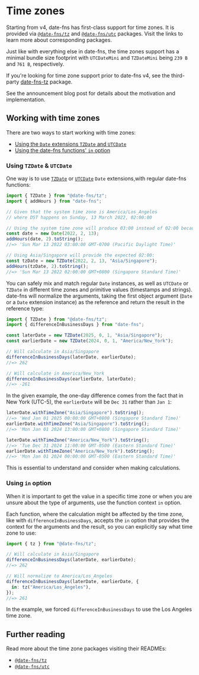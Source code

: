 # Time zones

Starting from v4, date-fns has first-class support for time zones. It is provided via [`@date-fns/tz`] and [`@date-fns/utc`] packages. Visit the links to learn more about corresponding packages.

Just like with everything else in date-fns, the time zones support has a minimal bundle size footprint with `UTCDateMini` and `TZDateMini` being `239 B` and `761 B`, respectively.

If you're looking for time zone support prior to date-fns v4, see the third-party [date-fns-tz](https://github.com/marnusw/date-fns-tz) package.

See the announcement blog post for details about the motivation and implementation.

## Working with time zones

There are two ways to start working with time zones:

- [Using the `Date` extensions `TZDate` and `UTCDate`](#using-tzdate-utcdate)
- [Using the date-fns functions' `in` option](#using-in-option)

### Using `TZDate` & `UTCDate`

One way is to use [`TZDate`](https://github.com/date-fns/tz) or [`UTCDate`](https://github.com/date-fns/tz) `Date` extensions,with regular date-fns functions:

```ts
import { TZDate } from "@date-fns/tz";
import { addHours } from "date-fns";

// Given that the system time zone is America/Los_Angeles
// where DST happens on Sunday, 13 March 2022, 02:00:00

// Using the system time zone will produce 03:00 instead of 02:00 because of DST:
const date = new Date(2022, 2, 13);
addHours(date, 2).toString();
//=> 'Sun Mar 13 2022 03:00:00 GMT-0700 (Pacific Daylight Time)'

// Using Asia/Singapore will provide the expected 02:00:
const tzDate = new TZDate(2022, 2, 13, "Asia/Singapore");
addHours(tzDate, 2).toString();
//=> 'Sun Mar 13 2022 02:00:00 GMT+0800 (Singapore Standard Time)'
```

You can safely mix and match regular `Date` instances, as well as `UTCDate` or `TZDate` in different time zones and primitive values (timestamps and strings). date-fns will normalize the arguments, taking the first object argument (`Date` or a `Date` extension instance) as the reference and return the result in the reference type:

```ts
import { TZDate } from "@date-fns/tz";
import { differenceInBusinessDays } from "date-fns";

const laterDate = new TZDate(2025, 0, 1, "Asia/Singapore");
const earlierDate = new TZDate(2024, 0, 1, "America/New_York");

// Will calculate in Asia/Singapore
differenceInBusinessDays(laterDate, earlierDate);
//=> 262

// Will calculate in America/New_York
differenceInBusinessDays(earlierDate, laterDate);
//=> -261
```

In the given example, the one-day difference comes from the fact that in New York (UTC-5), the `earlierDate` will be `Dec 31` rather than `Jan 1`:

```ts
laterDate.withTimeZone("Asia/Singapore").toString();
//=> 'Wed Jan 01 2025 00:00:00 GMT+0800 (Singapore Standard Time)'
earlierDate.withTimeZone("Asia/Singapore").toString();
//=> 'Mon Jan 01 2024 13:00:00 GMT+0800 (Singapore Standard Time)'

laterDate.withTimeZone("America/New_York").toString();
//=> 'Tue Dec 31 2024 11:00:00 GMT-0500 (Eastern Standard Time)'
earlierDate.withTimeZone("America/New_York").toString();
//=> 'Mon Jan 01 2024 00:00:00 GMT-0500 (Eastern Standard Time)'
```

This is essential to understand and consider when making calculations.

### Using `in` option

When it is important to get the value in a specific time zone or when you are unsure about the type of arguments, use the function context `in` option.

Each function, where the calculation might be affected by the time zone, like with `differenceInBusinessDays`, accepts the `in` option that provides the context for the arguments and the result, so you can explicitly say what time zone to use:

```ts
import { tz } from "@date-fns/tz";

// Will calculate in Asia/Singapore
differenceInBusinessDays(laterDate, earlierDate);
//=> 262

// Will normalize to America/Los_Angeles
differenceInBusinessDays(laterDate, earlierDate, {
  in: tz("America/Los_Angeles"),
});
//=> 261
```

In the example, we forced `differenceInBusinessDays` to use the Los Angeles time zone.

## Further reading

Read more about the time zone packages visiting their READMEs:

- [`@date-fns/tz`]
- [`@date-fns/utc`]

[`@date-fns/tz`]: https://github.com/date-fns/tz
[`@date-fns/utc`]: https://github.com/date-fns/utc
